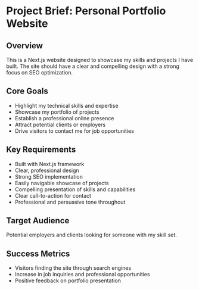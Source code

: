 # Project Brief: Personal Portfolio Website

## Overview
This is a Next.js website designed to showcase my skills and projects I have built. The site should have a clear and compelling design with a strong focus on SEO optimization.

## Core Goals
- Highlight my technical skills and expertise
- Showcase my portfolio of projects
- Establish a professional online presence
- Attract potential clients or employers 
- Drive visitors to contact me for job opportunities

## Key Requirements
- Built with Next.js framework
- Clear, professional design
- Strong SEO implementation
- Easily navigable showcase of projects
- Compelling presentation of skills and capabilities
- Clear call-to-action for contact
- Professional and persuasive tone throughout

## Target Audience
Potential employers and clients looking for someone with my skill set.

## Success Metrics
- Visitors finding the site through search engines
- Increase in job inquiries and professional opportunities
- Positive feedback on portfolio presentation
